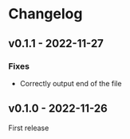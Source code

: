 # Changelog

## v0.1.1 - 2022-11-27

### Fixes

- Correctly output end of the file

## v0.1.0 - 2022-11-26

First release

